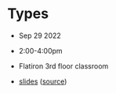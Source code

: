 # Types
- Sep 29 2022
- 2:00-4:00pm
- Flatiron 3rd floor classroom

- [slides](https://sciware.flatironinstitute.org/24_Types/slides.html) ([source](main.md))
